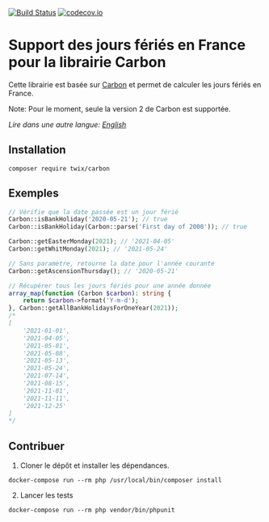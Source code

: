 [![Build Status](https://img.shields.io/travis/ValentinMerlet/carbon/master.svg?style=flat-square)](https://travis-ci.com/github/ValentinMerlet/carbon)
[![codecov.io](https://img.shields.io/codecov/c/gh/ValentinMerlet/carbon?style=flat-square)](https://codecov.io/gh/ValentinMerlet/carbon)

# Support des jours fériés en France pour la librairie Carbon
Cette librairie est basée sur [Carbon](https://github.com/briannesbitt/Carbon) et permet de calculer les jours fériés en France.

Note: Pour le moment, seule la version 2 de Carbon est supportée.

*Lire dans une autre langue: [English](README.md)*

<a name="install"></a>
## Installation

```
composer require twix/carbon
```

## Exemples
```php
// Vérifie que la date passée est un jour férié
Carbon::isBankHoliday('2020-05-21'); // true
Carbon::isBankHoliday(Carbon::parse('First day of 2000')); // true

Carbon::getEasterMonday(2021); // '2021-04-05'
Carbon::getWhitMonday(2021); // '2021-05-24'

// Sans paramètre, retourne la date pour l'année courante
Carbon::getAscensionThursday(); // '2020-05-21'

// Récupérer tous les jours fériés pour une année donnée
array_map(function (Carbon $carbon): string {
    return $carbon->format('Y-m-d');
}, Carbon::getAllBankHolidaysForOneYear(2021));
/*
[
    '2021-01-01',
    '2021-04-05',
    '2021-05-01',
    '2021-05-08',
    '2021-05-13',
    '2021-05-24',
    '2021-07-14',
    '2021-08-15',
    '2021-11-01',
    '2021-11-11',
    '2021-12-25'
]
*/
```

## Contribuer

1. Cloner le dépôt et installer les dépendances.

```
docker-compose run --rm php /usr/local/bin/composer install
```

2. Lancer les tests

```
docker-compose run --rm php vendor/bin/phpunit
```
